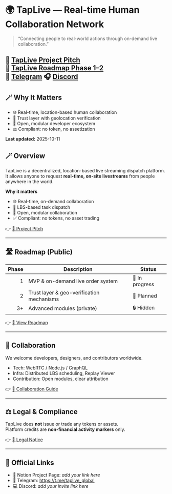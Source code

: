 # 🌍 TapLive — Real-time Human Collaboration Network

> “Connecting people to real-world actions through on-demand live collaboration.”

📘 [TapLive Project Pitch](https://www.notion.so/TapLive-Project-Pitch-289943c0201980249cafd292b7d904d8)  
🧭 [TapLive Roadmap Phase 1–2](https://www.notion.so/TapLive-Roadmap-Phase-1-2-289943c0201980f4a78aeb7cc191c17a)  
💬 [Telegram](https://t.me/taplive_global)
🎧 [Discord](https://discord.gg/bJfcHpvwBw)
---

## 🪄 Why It Matters
- 🌐 Real-time, location-based human collaboration  
- 🔐 Trust layer with geolocation verification  
- 🤝 Open, modular developer ecosystem  
- ⚖️ Compliant: no token, no assetization


**Last updated:** 2025-10-11

## 🪄 Overview
TapLive is a decentralized, location-based live streaming dispatch platform.  
It allows anyone to request **real-time, on-site livestreams** from people anywhere in the world.

**Why it matters**
- 🌐 Real-time, on-demand collaboration
- 📍 LBS-based task dispatch
- 🤝 Open, modular collaboration
- ✅ Compliant: no tokens, no asset trading

👉 [📖 Project Pitch](./docs/articles/project-pitch.md)

---

## 🛣 Roadmap (Public)
| Phase | Description                                    | Status          |
|------:|-----------------------------------------------|-----------------|
| 1     | MVP & on-demand live order system             | 🚧 In progress  |
| 2     | Trust layer & geo-verification mechanisms     | 🧭 Planned      |
| 3+    | Advanced modules (private)                    | 🔒 Hidden       |

👉 [🧭 View Roadmap](./docs/articles/roadmap-phase1-2.md)

---

## 👥 Collaboration
We welcome developers, designers, and contributors worldwide.

- Tech: WebRTC / Node.js / GraphQL
- Infra: Distributed LBS scheduling, Replay Viewer
- Contribution: Open modules, clear attribution

👉 [🤝 Collaboration Guide](./docs/developer/collaboration-guide.md)

---

## ⚖️ Legal & Compliance
TapLive does **not** issue or trade any tokens or assets.  
Platform credits are **non‑financial activity markers** only.

👉 [📜 Legal Notice](./LEGAL_NOTICE.md)

---

## 📎 Official Links
- 📝 Notion Project Page: _add your link here_
- 💬 Telegram: https://t.me/taplive_global
- 💻 Discord: _add your invite link here_
